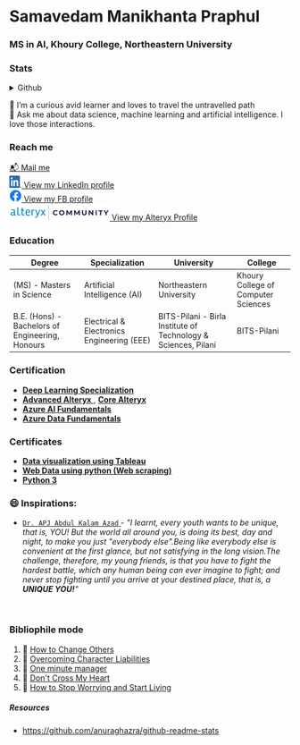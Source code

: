 # Samavedam Manikhanta Praphul
### MS in AI, Khoury College, Northeastern University


### Stats
<details>
  <summary>Github</summary>
  <img align="left" alt="Sama's Github Stats" src="https://github-readme-stats.vercel.app/api?username=PraphulSamavedam&count_private=true&show_icons=true&hide_border=true" />
</details>

🌱 I’m a curious avid learner and loves to travel the untravelled path <br>
💬 Ask me about data science, machine learning and artificial intelligence. I love those interactions.<br>

### Reach me
[:mailbox_with_mail: Mail me](praphulsamavedam@gmail.com) <br />
<a href="https://www.linkedin.com/in/samavedam-manikhanta-praphul/"> <img src= "/src/img/LI-In-Bug.png" alt="LinkedIn logo" width=22 height=22/> View my LinkedIn profile </a> </br>
<a href="https://www.facebook.com/praphulchampion"> <img src= "/src/img/f_logo_RGB-Blue_58.png" alt="Facebook logo" width=22 height=22/> View my FB profile </a> </br>
<a href="https://community.alteryx.com/t5/user/viewprofilepage/user-id/132735"> <img src="/src/img/alteryxCommunityLogo.png" alt="Alteryx logo" height=30 /> View my Alteryx Profile </a></br>

### Education
| Degree | Specialization | University | College |       
| ----------- | ----------- |  ----------- |  ----------- |       
| (MS) - Masters in Science | Artificial Intelligence (AI) | Northeastern University | Khoury College of Computer Sciences|         
| B.E. (Hons) - Bachelors of Engineering, Honours | Electrical & Electronics Engineering (EEE) | BITS-Pilani - Birla Institute of Technology & Sciences, Pilani | BITS-Pilani |

### Certification
<ul>
 <li>
  <a href="https://www.coursera.org/account/accomplishments/certificate/EX2VDP2VRP7E">
  <b>Deep Learning Specialization</b>
  </a>
 </li>
 
 <li>
  <a href="https://s3.us-east-2.amazonaws.com/ayx.certificates/20210109_AlterxDesignerAdvanced41kaNNTTU5kNRdlW6xmMaVnVtNGdFdkWUbipmVHplNBx2oJEShFDeUFaxcVW1RahWMt9ENJpnT.pdf">
  <b>Advanced Alteryx</b>
  </a> , 
 <a href="https://s3.us-east-2.amazonaws.com/ayx.certificates/20200107_AlterxDesignerCore0TR61UejpXTx8GRaxmTFmb1clW5FTenSplNBx2oJEShFDeUFaxcVW1RahWMt90MrRVT.pdf">
 <b>Core Alteryx</b>
 </a>
</li>
 
<li>
 <a href="https://www.credly.com/badges/2a155e93-1693-4749-9ea8-235c8821d717/public_url">
  <b>Azure AI Fundamentals</b>
 </a>
</li>
 
<li>
 <a href="https://www.credly.com/badges/543f1649-2a91-4ee3-922a-543de5557d1e/public_url">
  <b>Azure Data Fundamentals</b>
 </a>
</li>
 
</ul>


### Certificates
<ul>
<li><a href="https://www.coursera.org/account/accomplishments/certificate/8JLMS3ZHNDFM">
 <b>Data visualization using Tableau</b>
</li>
<li><a href="https://www.coursera.org/account/accomplishments/certificate/PL6V962K5L7H">
 <b>Web Data using python (Web scraping)</b>
 </a></li>
<li><a href="https://www.sololearn.com/Certificate/1073-9925933/pdf">
 <b>Python 3</b>
 </a></li>
</ul>

### 😄 Inspirations:
* <a href="https://en.wikipedia.org/wiki/A._P._J._Abdul_Kalam" >```Dr. APJ Abdul Kalam Azad``` </a> - _"I learnt, every youth wants to be unique, that is, YOU! But the world all around you, is doing its best, day and night, to make you just "everybody else".Being like everybody else is convenient at the first glance, but not satisfying in the long vision.The challenge, therefore, my young friends, is that you have to fight the hardest battle, which any human being can ever imagine to fight; and never stop fighting until you arrive at your destined place, that is, a __UNIQUE YOU!__"_
<br>



### Bibliophile mode
1. :blue_book: [How to Change Others](https://bookstore.yssofindia.org/product/how-to-change-others)
2. :blue_book: [Overcoming Character Liabilities](https://bookstore.yssofindia.org/product/overcoming-character-liabilities)
3. :blue_book: [One minute manager](https://www.amazon.in/One-Minute-Manager-Kenneth-Blanchard/dp/8172234996/ref=tmm_pap_swatch_0?_encoding=UTF8&qid=&sr=)
4. :blue_book: [Don't Cross My Heart](https://www.amazon.in/Cross-My-Heart-Alex-21/dp/0099574063/ref=tmm_pap_swatch_0?_encoding=UTF8&qid=&sr=)
5. :green_book: [How to Stop Worrying and Start Living](https://www.amazon.in/How-Stop-Worrying-Start-Living/dp/0671733354)



##### Resources
* https://github.com/anuraghazra/github-readme-stats
<!--
**PraphulSamavedam/PraphulSamavedam** is a ✨ _special_ ✨ repository because its `README.md` (this file) appears on your GitHub profile.

[Todo]
Here are some ideas to get you started:

- 🔭 I’m currently working on ...
- 🌱 I’m currently learning ...
- 👯 I’m looking to collaborate on ...
- 🤔 I’m looking for help with ...
- 💬 Ask me about ...
- 📫 How to reach me: ...
- 😄 Pronouns: ...
- ⚡ Fun fact: ...
-->

